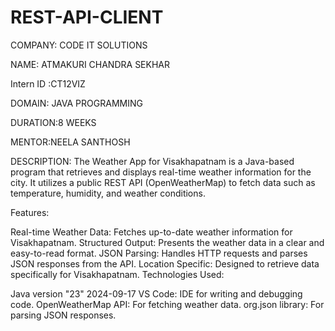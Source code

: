 # REST-API-CLIENT

COMPANY: CODE IT SOLUTIONS

NAME: ATMAKURI CHANDRA SEKHAR

Intern ID :CT12VIZ

DOMAIN: JAVA PROGRAMMING

DURATION:8 WEEKS

MENTOR:NEELA SANTHOSH

DESCRIPTION: The Weather App for Visakhapatnam is a Java-based program that retrieves and displays real-time weather information for the city. It utilizes a public REST API (OpenWeatherMap) to fetch data such as temperature, humidity, and weather conditions.

Features:

Real-time Weather Data: Fetches up-to-date weather information for Visakhapatnam.
Structured Output: Presents the weather data in a clear and easy-to-read format.
JSON Parsing: Handles HTTP requests and parses JSON responses from the API.
Location Specific: Designed to retrieve data specifically for Visakhapatnam.
Technologies Used:

Java version "23" 2024-09-17
VS Code: IDE for writing and debugging code.
OpenWeatherMap API: For fetching weather data.
org.json library: For parsing JSON responses.
